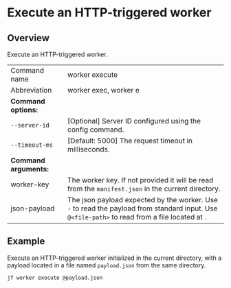 # Execute an HTTP-triggered worker

## Overview

Execute an HTTP-triggered worker.

|                        |                                                                                                                                                          |
|------------------------|----------------------------------------------------------------------------------------------------------------------------------------------------------|
| Command name           | worker execute                                                                                                                                           |
| Abbreviation           | worker exec, worker e                                                                                                                                    |
| **Command options:**   |                                                                                                                                                          |
| `--server-id`          | \[Optional] Server ID configured using the config command.                                                                                               |
| `--timeout-ms`         | \[Default: 5000] The request timeout in milliseconds.                                                                                                    |
| **Command arguments:** |                                                                                                                                                          |
| worker-key             | The worker key. If not provided it will be read from the `manifest.json` in the current directory. |
| json-payload           | The json payload expected by the worker. Use `-` to read the payload from standard input. Use `@<file-path>` to read from a file located at <file-path>. |

## Example

Execute an HTTP-triggered worker initialized in the current directory, with a payload located in a file named `payload.json` from the same directory.

```
jf worker execute @payload.json
```

